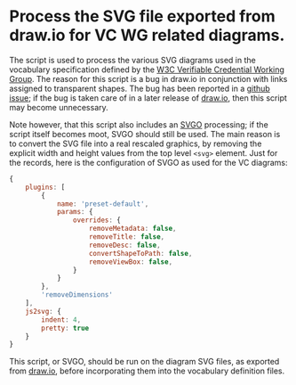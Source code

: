 # Process the SVG file exported from draw.io for VC WG related diagrams.

The script is used to process the various SVG diagrams used in the vocabulary specification defined by the [W3C Verifiable Credential Working Group](https://www.w3.org/2017/vc/WG/). The reason for this script is a bug in draw.io in conjunction with links assigned to transparent shapes. The bug has been reported in a [github issue](https://github.com/jgraph/drawio/issues/3806); if the bug is taken care of in a later release of [draw.io](https://www.drawio.com/), then this script may become unnecessary.

Note however, that this script also includes an [SVGO](https://www.npmjs.com/package/svgo) processing; if the script itself becomes moot, SVGO should still be used. The main reason is to convert the SVG file into a real rescaled graphics, by removing the explicit width and height values from the top level `<svg>` element. Just for the records, here is the configuration of SVGO as used for the VC diagrams:

```js
{
    plugins: [
        {
            name: 'preset-default',
            params: {
                overrides: {
                    removeMetadata: false,
                    removeTitle: false,
                    removeDesc: false,
                    convertShapeToPath: false,
                    removeViewBox: false,
                }
            }
        },
        'removeDimensions'
    ],
    js2svg: {
        indent: 4,
        pretty: true
    }
}
```

This script, or SVGO, should be run on the diagram SVG files, as exported from [draw.io](https://www.drawio.com/), before incorporating them into the vocabulary definition files.
